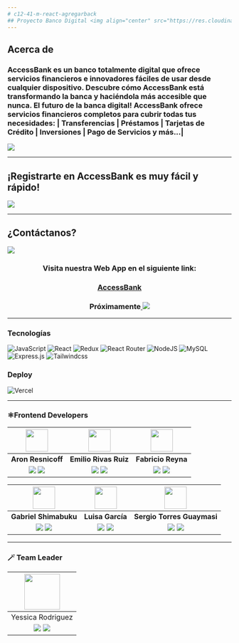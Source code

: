 ```yaml
---
# c12-41-m-react-agregarback
## Proyecto Banco Digital <img align="center" src="https://res.cloudinary.com/danjwp1pg/image/upload/v1689730945/ab/logoab.svg">**ACCESSBANK**
---
```

## Acerca de
### AccessBank es un banco totalmente digital que ofrece servicios financieros e innovadores fáciles de usar desde cualquier dispositivo. Descubre cómo AccessBank está transformando la banca y haciéndola más accesible que nunca. El futuro de la banca digital! AccessBank ofrece servicios financieros completos para cubrir todas tus necesidades: | Transferencias | Préstamos | Tarjetas de Crédito  | Inversiones | Pago de Servicios y más...|
<img align="center" src="https://res.cloudinary.com/danjwp1pg/image/upload/v1689730954/ab/landingab.png">

---
¡Registrarte en AccessBank es muy fácil y rápido!
---
<img align="center" src="https://res.cloudinary.com/danjwp1pg/image/upload/v1689806811/ab/register.jpg">
<hr/>

¿Contáctanos?
---
<img align="center" src="https://res.cloudinary.com/danjwp1pg/image/upload/v1689813996/ab/contacto.jpg">

<h3 align="center"  ><b> Visita nuestra Web App en el siguiente link:</b></h3>
<h3 align="center"><a href="https://c12-accessbank.vercel.app/" target="_blank" rel="noopener noreferrer"> AccessBank</a></h3>
<h3  align="center">Próximamente<a href="https://www.youtube.com" target="_blank" rel="noopener noreferrer"> <img src="https://img.shields.io/badge/Video Preview%20-%23FF0000.svg?&style=for-the-badge&logo=YouTube&logoColor=white"/></a></h3>

<hr/>

###  Tecnologías 
![JavaScript](https://img.shields.io/badge/JavaScript-%23323330.svg?style=for-the-badge&logo=Javascript&logoColor=%23F7DF1E) ![React](https://img.shields.io/badge/React-149eca?style=for-the-badge&logo=react&logoColor=fff) ![Redux](https://img.shields.io/badge/Redux-764abc?style=for-the-badge&logo=Redux&logoColor=white) ![React Router](https://img.shields.io/badge/React_Router-000?style=for-the-badge&logo=reactrouter&logoColor=fff) 
![NodeJS](https://img.shields.io/badge/Node.js-6DA55F?style=for-the-badge&logo=Node.js&logoColor=white)
![MySQL](https://img.shields.io/badge/mysql-00758f?style=for-the-badge&logo=mySql&logoColor=white)
![Express.js](https://img.shields.io/badge/Express.js-%23404d59.svg?style=for-the-badge&logo=Express&logoColor=%2361DAFB) 
![Tailwindcss](https://img.shields.io/badge/tailwind-3b82f6?style=for-the-badge&logo=Tailwindcss&logoColor=white)

###  Deploy
![Vercel](https://img.shields.io/badge/vercel%20-%23000000.svg?&style=for-the-badge&logo=vercel&logoColor=white)

<hr/>

### ⚛️Frontend Developers

| <img src="https://res.cloudinary.com/danjwp1pg/image/upload/v1689731280/ab/developers/Aron.jpg" width=50>| <img src="https://res.cloudinary.com/danjwp1pg/image/upload/v1689790761/ab/developers/Emilio.png" width=50>| <img src="https://res.cloudinary.com/danjwp1pg/image/upload/v1689731280/ab/developers/Fabricio.jpg" width=50>|
|:-:|:-:|:-:|
| **Aron Resnicoff**| **Emilio Rivas Ruiz**| **Fabricio Reyna** | 
| <a href="https://github.com/aronresni"><img src="https://img.shields.io/badge/github-%23121011.svg?&style=for-the-badge&logo=github&logoColor=white"/></a> <a href="https://www.linkedin.com/in/aron-resnicoff-333b2a215/"><img src="https://img.shields.io/badge/linkedin%20-%230077B5.svg?&style=for-the-badge&logo=linkedin&logoColor=white"/></a> | <a href="https://github.com/Emilio0308"><img src="https://img.shields.io/badge/github-%23121011.svg?&style=for-the-badge&logo=github&logoColor=white"/></a> <a href="https://www.linkedin.com/in/emilio-rivas-ruiz-a8857226b/"><img src="https://img.shields.io/badge/linkedin%20-%230077B5.svg?&style=for-the-badge&logo=linkedin&logoColor=white"/><a> | <a href="https://github.com/FabricioReyna"><img src="https://img.shields.io/badge/github-%23121011.svg?&style=for-the-badge&logo=github&logoColor=white"/></a> <a href="https://www.linkedin.com/in/fabridevtoll/"><img src="https://img.shields.io/badge/linkedin%20-%230077B5.svg?&style=for-the-badge&logo=linkedin&logoColor=white"/><a>

| <img src="https://res.cloudinary.com/danjwp1pg/image/upload/v1689731279/ab/developers/Gabriel%20S.jpg" width=50>| <img src="https://res.cloudinary.com/danjwp1pg/image/upload/v1689731279/ab/developers/Luisa.jpg" width=50>| <img src="https://res.cloudinary.com/danjwp1pg/image/upload/v1689731280/ab/developers/Sergio.jpg" width=50>|
|:-:|:-:|:-:|
| **Gabriel Shimabuku**| **Luisa García**| **Sergio Torres Guaymasi** | 
| <a href="https://github.com/byga12"><img src="https://img.shields.io/badge/github-%23121011.svg?&style=for-the-badge&logo=github&logoColor=white"/></a> <a href="https://www.linkedin.com/in/gabriel-shimabuku/"><img src="https://img.shields.io/badge/linkedin%20-%230077B5.svg?&style=for-the-badge&logo=linkedin&logoColor=white"/></a> | <a href="https://github.com/Lfernanda2504"><img src="https://img.shields.io/badge/github-%23121011.svg?&style=for-the-badge&logo=github&logoColor=white"/></a> <a href="https://www.linkedin.com/in/lfgarciaoc/"><img src="https://img.shields.io/badge/linkedin%20-%230077B5.svg?&style=for-the-badge&logo=linkedin&logoColor=white"/><a> | <a href="https://github.com/Sergio-TG"><img src="https://img.shields.io/badge/github-%23121011.svg?&style=for-the-badge&logo=github&logoColor=white"/></a> <a href="https://www.linkedin.com/in/sergiotg2022/"><img src="https://img.shields.io/badge/linkedin%20-%230077B5.svg?&style=for-the-badge&logo=linkedin&logoColor=white"/><a>

<hr/>

### 🪄 Team Leader
| <img src="https://res.cloudinary.com/danjwp1pg/image/upload/v1689731279/ab/developers/Yessica.jpg" width=80>|
|:-:|
| Yessica Rodriguez|
|<a href="https://github.com/Yessica"><img src="https://img.shields.io/badge/github-%23121011.svg?&style=for-the-badge&logo=github&logoColor=white"/></a> <a href="https://www.linkedin.com/in/yessicar/"><img src="https://img.shields.io/badge/linkedin%20-%230077B5.svg?&style=for-the-badge&logo=linkedin&logoColor=white"/></a> ||
